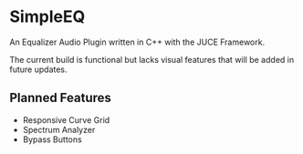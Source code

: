 # SimpleEQ

An Equalizer Audio Plugin written in C++ with the JUCE Framework.

The current build is functional but lacks visual features that will be added in future updates.

## Planned Features

* Responsive Curve Grid
* Spectrum Analyzer
* Bypass Buttons
